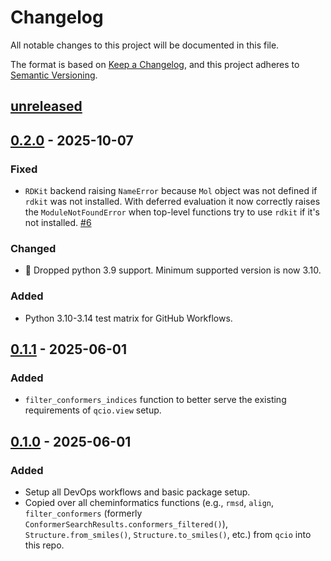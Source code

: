 # Changelog

All notable changes to this project will be documented in this file.

The format is based on [Keep a Changelog](https://keepachangelog.com/en/1.1.0/), and this project adheres to [Semantic Versioning](https://semver.org/spec/v2.0.0.html).

## [unreleased]

## [0.2.0] - 2025-10-07

### Fixed

- `RDKit` backend raising `NameError` because `Mol` object was not defined if `rdkit` was not installed. With deferred evaluation it now correctly raises the `ModuleNotFoundError` when top-level functions try to use `rdkit` if it's not installed. [#6](https://github.com/coltonbh/qcinf/pull/6)

### Changed

- 🚨 Dropped python 3.9 support. Minimum supported version is now 3.10.

### Added

- Python 3.10-3.14 test matrix for GitHub Workflows.

## [0.1.1] - 2025-06-01

### Added

- `filter_conformers_indices` function to better serve the existing requirements of `qcio.view` setup.

## [0.1.0] - 2025-06-01

### Added

- Setup all DevOps workflows and basic package setup.
- Copied over all cheminformatics functions (e.g., `rmsd`, `align`, `filter_conformers` (formerly `ConformerSearchResults.conformers_filtered()`), `Structure.from_smiles()`, `Structure.to_smiles()`, etc.) from `qcio` into this repo.

[unreleased]: https://github.com/coltonbh/qcinf/compare/0.2.0...HEAD
[0.2.0]: https://github.com/coltonbh/qcinf/releases/tag/0.2.0
[0.1.1]: https://github.com/coltonbh/qcinf/releases/tag/0.1.1
[0.1.0]: https://github.com/coltonbh/qcinf/releases/tag/0.1.0

